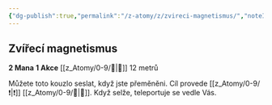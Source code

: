 ```yaml
---
{"dg-publish":true,"permalink":"/z-atomy/z/zvireci-magnetismus/","noteIcon":""}
---
```


## Zvířecí magnetismus
**2 Mana**
**1 Akce**
[[z_Atomy/0-9/👊\|👊]] 12 metrů

Můžete toto kouzlo seslat, když jste přeměněni. Cíl provede [[z_Atomy/0-9/❗\|❗]] [[z_Atomy/0-9/🧠\|🧠]]. Když selže, teleportuje se vedle Vás.